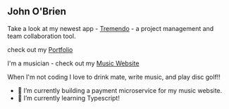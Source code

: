 ## John O'Brien
Take a look at my newest app - [Tremendo](https://tremendo.pro) - a project management and team collaboration tool.

check out my [Portfolio](https://johnobriendev.com/)

I'm a musician - check out my [Music Website](https://johnobrienguitar.com/)


When I'm not coding I love to drink mate, write music, and play disc golf!!

- 🔭 I’m currently building a payment microservice for my music website.
- 🌱 I’m currently learning Typescript!



<!--
**johnobriendev/johnobriendev** is a ✨ _special_ ✨ repository because its `README.md` (this file) appears on your GitHub profile.

Here are some ideas to get you started:

- 🔭 I’m currently working on ...
- 🌱 I’m currently learning ...
- 👯 I’m looking to collaborate on ...
- 🤔 I’m looking for help with ...
- 💬 Ask me about ...
- 📫 How to reach me: ...
- 😄 Pronouns: ...
- ⚡ Fun fact: ...
-->
